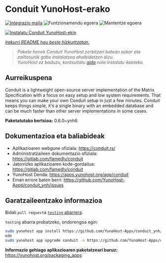 <!--
Ohart ongi: README hau automatikoki sortu da <https://github.com/YunoHost/apps/tree/master/tools/readme_generator>ri esker
EZ editatu eskuz.
-->

# Conduit YunoHost-erako

[![Integrazio maila](https://dash.yunohost.org/integration/conduit.svg)](https://dash.yunohost.org/appci/app/conduit) ![Funtzionamendu egoera](https://ci-apps.yunohost.org/ci/badges/conduit.status.svg) ![Mantentze egoera](https://ci-apps.yunohost.org/ci/badges/conduit.maintain.svg)

[![Instalatu Conduit YunoHost-ekin](https://install-app.yunohost.org/install-with-yunohost.svg)](https://install-app.yunohost.org/?app=conduit)

*[Irakurri README hau beste hizkuntzatan.](./ALL_README.md)*

> *Pakete honek Conduit YunoHost zerbitzari batean azkar eta zailtasunik gabe instalatzea ahalbidetzen dizu.*  
> *YunoHost ez baduzu, kontsultatu [gida](https://yunohost.org/install) nola instalatu ikasteko.*

## Aurreikuspena

Conduit is a lightweight open-source server implementation of the Matrix Specification with a focus on easy setup and low system requirements. That means you can make your own Conduit setup in just a few minutes.
Conduit keeps things simple, it's a single binary with an embedded database and can be much faster than other server implementations in some cases.

**Paketatutako bertsioa:** 0.6.0~ynh6
## Dokumentazioa eta baliabideak

- Aplikazioaren webgune ofiziala: <https://conduit.rs/>
- Administratzaileen dokumentazio ofiziala: <https://gitlab.com/famedly/conduit>
- Jatorrizko aplikazioaren kode-gordailua: <https://gitlab.com/famedly/conduit>
- YunoHost Denda: <https://apps.yunohost.org/app/conduit>
- Eman errore baten berri: <https://github.com/YunoHost-Apps/conduit_ynh/issues>

## Garatzaileentzako informazioa

Bidali `pull request`a [`testing` abarrera](https://github.com/YunoHost-Apps/conduit_ynh/tree/testing).

`testing` abarra probatzeko, ondorengoa egin:

```bash
sudo yunohost app install https://github.com/YunoHost-Apps/conduit_ynh/tree/testing --debug
edo
sudo yunohost app upgrade conduit -u https://github.com/YunoHost-Apps/conduit_ynh/tree/testing --debug
```

**Informazio gehiago aplikazioaren paketatzeari buruz:** <https://yunohost.org/packaging_apps>

